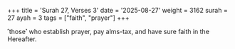 +++
title = 'Surah 27, Verses 3'
date = '2025-08-27'
weight = 3162
surah = 27
ayah = 3
tags = ["faith", "prayer"]
+++

˹those˺ who establish prayer, pay alms-tax, and have sure faith in the Hereafter.